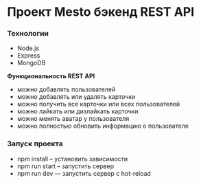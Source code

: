 # Проект Mesto бэкенд REST API

### Технологии

- Node.js
- Express
- MongoDB

**Функциональность REST API**

- можно добавлять пользователей
- можно добавлять или удалять карточки
- можно получить все карточки или всех пользователей
- можно лайкать или дизлайкать карточки
- можно менять аватар у пользователя
- можно полностью обновить информацию о пользователе

### Запуск проекта

- npm install – установить зависимости
- npm run start – запустить сервер
- npm run dev — запустить сервер с hot-reload

